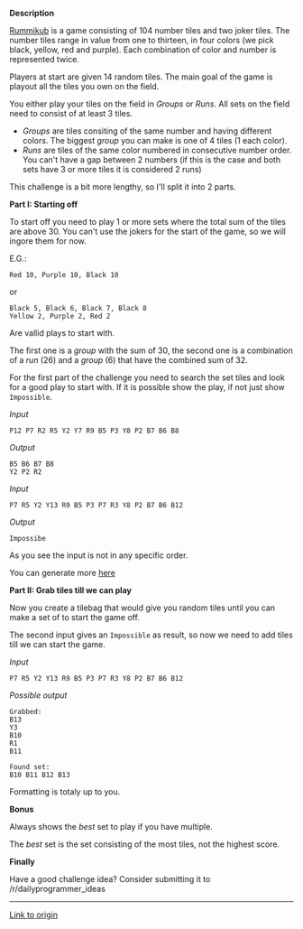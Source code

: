 **Description**

[Rummikub](https://en.wikipedia.org/wiki/Rummikub) is a game consisting of 104 number tiles and two joker tiles. The number tiles range in value from one to thirteen, in four colors (we pick black, yellow, red and purple). Each combination of color and number is represented twice.

Players at start are given 14 random tiles. The main goal of the game is playout all the tiles you own on the field.

You either play your tiles on the field in *Groups* or *Runs*. All sets on the field need to consist of at least 3 tiles.

 - *Groups* are tiles consiting of the same number and having different colors. The biggest *group* you can make is one of 4 tiles (1 each color).
 - *Runs* are tiles of the same color numbered in consecutive number order. You can't have a gap between 2 numbers (if this is the case and both sets have 3 or more tiles it is considered 2 runs)

This challenge is a bit more lengthy, so I'll split it into 2 parts. 


**Part I: Starting off**

To start off you need to play 1 or more sets where the total sum of the tiles are above 30. You can't use the jokers for the start of the game, so we will ingore them for now.

E.G.:

    Red 10, Purple 10, Black 10

or
  
    Black 5, Black 6, Black 7, Black 8
    Yellow 2, Purple 2, Red 2

Are vallid plays to start with.

The first one is a *group* with the sum of 30, the second one is a combination of a *run* (26) and a *group* (6) that have the combined sum of 32.

For the first part of the challenge you need to search the set tiles and look for a good play to start with. If it is possible show the play, if not just show `Impossible`.

*Input*

    P12 P7 R2 R5 Y2 Y7 R9 B5 P3 Y8 P2 B7 B6 B8

*Output*

    B5 B6 B7 B8
    Y2 P2 R2


*Input*

    P7 R5 Y2 Y13 R9 B5 P3 P7 R3 Y8 P2 B7 B6 B12

*Output*

    Impossibe

As you see the input is not in any specific order.

You can generate more [here](https://dotnetfiddle.net/gQQTdT)

**Part II: Grab tiles till we can play**

Now you create a tilebag that would give you random tiles until you can make a set of to start the game off.

The second input gives an `Impossible` as result, so now we need to add tiles till we can start the game.

*Input*

    P7 R5 Y2 Y13 R9 B5 P3 P7 R3 Y8 P2 B7 B6 B12

*Possible output*

    Grabbed:
    B13
    Y3
    B10
    R1
    B11

    Found set:
    B10 B11 B12 B13

Formatting is totaly up to you.

**Bonus**

Always shows the *best* set to play if you have multiple.

The *best* set is the set consisting of the most tiles, not the highest score.

**Finally**

Have a good challenge idea?
Consider submitting it to /r/dailyprogrammer_ideas

---

[Link to origin](https://www.reddit.com/r/dailyprogrammer/3ufwyf)